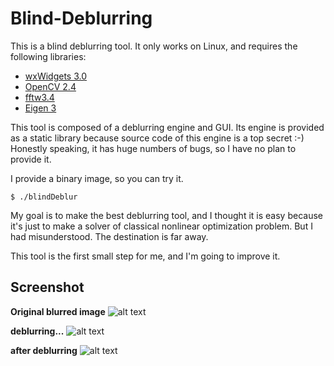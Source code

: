 # Blind-Deblurring

This is a blind deblurring tool. It only works on Linux, and requires the following libraries:

 - [wxWidgets 3.0]
 - [OpenCV 2.4]
 - [fftw3.4]
 - [Eigen 3]

This tool is composed of a deblurring engine and GUI. Its engine is provided as a static library because source code of this engine is a top secret :-) Honestly speaking, it has huge numbers of bugs, so I have no plan to provide it.

I provide a binary image, so you can try it.

    $ ./blindDeblur

My goal is to make the best deblurring tool, and I thought it is easy  because it's just to make a solver of classical nonlinear optimization problem. But I had misunderstood. The destination is far away.


This tool is the first small step for me, and I'm going to improve it.


Screenshot
----------
**Original blurred image**
![alt text](http://www.interdb.jp/screenshot01.jpg)


**deblurring...**
![alt text](http://www.interdb.jp/screenshot2.jpg)

**after deblurring**
![alt text](http://www.interdb.jp/screenshot3.jpg)



[wxWidgets 3.0]: https://www.wxwidgets.org/
[OpenCV 2.4]: http://opencv.org/
[fftw3.4]: http://www.fftw.org/
[Eigen 3]: http://eigen.tuxfamily.org/index.php?title=Main_Page


